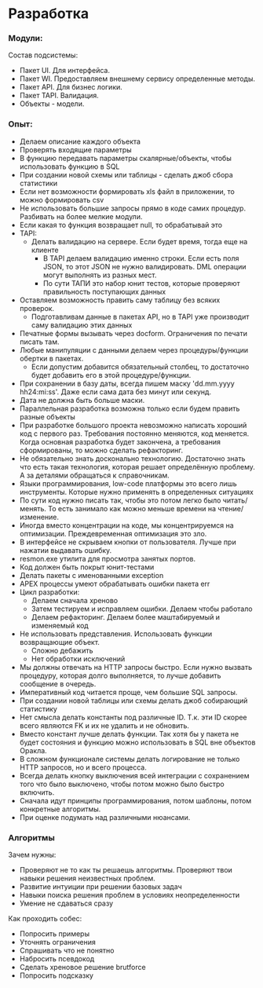 # Разработка

### Модули:

Состав подсистемы:
  - Пакет UI. Для интерфейса.
  - Пакет WI. Предоставляем внешнему сервису определенные методы.
  - Пакет API. Для бизнес логики.
  - Пакет TAPI. Валидация.
  - Объекты - модели.

### Опыт: 
  - Делаем описание каждого объекта
  - Проверять входящие параметры
  - В функцию передавать параметры скалярные/объекты, чтобы использовать функцию в SQL
  - При создании новой схемы или таблицы - сделать джоб сбора статистики
  - Если нет возможности формировать xls файл в приложении, то можно формировать csv
  - Не использовать большие запросы прямо в коде самих процедур. Разбивать на более мелкие модули.
  - Если какая то функция возвращает null, то обрабатывай это
  - TAPI:
    - Делать валидацию на сервере. Если будет время, тогда еще на клиенте
	  - В TAPI делаем валидацию именно строки. Если есть поля JSON, то этот JSON не нужно валидировать. DML операции могут выполнять из разных мест.
	  - По сути ТАПИ это набор юнит тестов, которые проверяют правильность поступающих данных
  - Оставляем возможность править саму таблицу без всяких проверок.
	- Подготавливам данные в пакетах API, но в TAPI уже производит саму валидацию этих данных
  - Печатные формы вызывать через docform. Ограничения по печати писать там.
  - Любые манипуляции с данными делаем через процедуры/функции обертки в пакетах.
    - Если допустим добавится обязательный столбец, то достаточно будет добавить его в этой процедуре/функции.
  - При сохранении в базу даты, всегда пишем маску 'dd.mm.yyyy hh24:mi:ss'. Даже если сама дата без минут или секунд.
  - Дата не должна быть больше маски.
  - Параллельная разработка возможна только если будем править разные объекты
  - При разработке большого проекта невозможно написать хороший код с первого раз. Требования постоянно меняются, код меняется. Когда основная разработка будет закончена, а требования сформированы, то можно сделать рефакторинг.
  - Не обязательно знать досконально технологию. Достаточно знать что есть такая технология, которая решает определённую проблему. А за деталями обращаться к справочникам.
  - Языки программирования, low-code платформы это всего лишь инструменты. Которые нужно применять в определенных ситуациях
  - По сути код нужно писать так, чтобы это потом легко было читать/менять. То есть занимало как можно меньше времени на чтение/изменение.
  - Иногда вместо концентрации на коде, мы концентрируемся на оптимизации. Преждевременная оптимизация это зло.
  - В интерфейсе не скрываем кнопки от пользователя. Лучше при нажатии выдавать ошибку.
  - resmon.exe утилита для просмотра занятых портов.
  - Код должен быть покрыт юнит-тестами
  - Делать пакеты с именованными exception
  - APEX процессы умеют обрабатывать ошибки пакета err
  - Цикл разработки: 
    - Делаем сначала хреново
	- Затем тестируем и исправляем ошибки. Делаем чтобы работало
	- Делаем рефакторинг. Делаем более маштабируемый и изменяемый код
  - Не использовать представления. Использовать функции возвращающие объект.
    - Сложно дебажить
    - Нет обработки исключений
  - Мы должны отвечать на HTTP запросы быстро. Если нужно вызвать процедуру, которая долго выполняется, то лучше добавить сообщение в очередь.
  - Императивный код читается проще, чем большие SQL запросы.
  - При создании новой таблицы или схемы делать джоб собирающий статистику
  - Нет смысла делать константы под различные ID. Т.к. эти ID скорее всего являются FK и их не удалить и не обновить.
  - Вместо констант лучше делать функции. Так хотя бы у пакета не будет состояния и функцию можно использовать в SQL вне объектов Оракла. 
  - В сложном функционале системы делать логирование не только HTTP запросов, но и всего процесса. 
  - Всегда делать кнопку выключения всей интеграции с сохранением того что было выключено, чтобы потом можно было быстро включить. 
  - Сначала идут принципы программирования, потом шаблоны, потом конкретные алгоритмы. 
  - При оценке подумать над различными нюансами. 

### Алгоритмы

Зачем нужны:
  - Проверяют не то как ты решаешь алгоритмы. Проверяют твои навыки решения неизвестных проблем.
  - Развитие интуиции при решении базовых задач
  - Навыки поиска решения проблем в условиях неопределенности
  - Умение не сдаваться сразу

Как проходить собес:
  - Попросить примеры
  - Уточнять ограничения
  - Спрашивать что не понятно
  - Набросить псевдокод
  - Сделать хреновое решение brutforce
  - Попросить подсказку